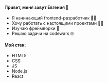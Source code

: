 #### Привет, меня зовут Евгения 👋
- Я начинающий frontend-разработчик 👩‍💻
- Хочу работать с настоящими проектами 🦸‍♀️
- Изучаю фреймворки 🧩
- Решаю задачи на codewars 🤓

#### Мой стек:
- HTML5  
- CSS  
- JS  
- Node.js  
- React


<!---
EvgeniiaZu8ova/EvgeniiaZu8ova is a ✨ special ✨ repository because its `README.md` (this file) appears on your GitHub profile.
You can click the Preview link to take a look at your changes.
--->
